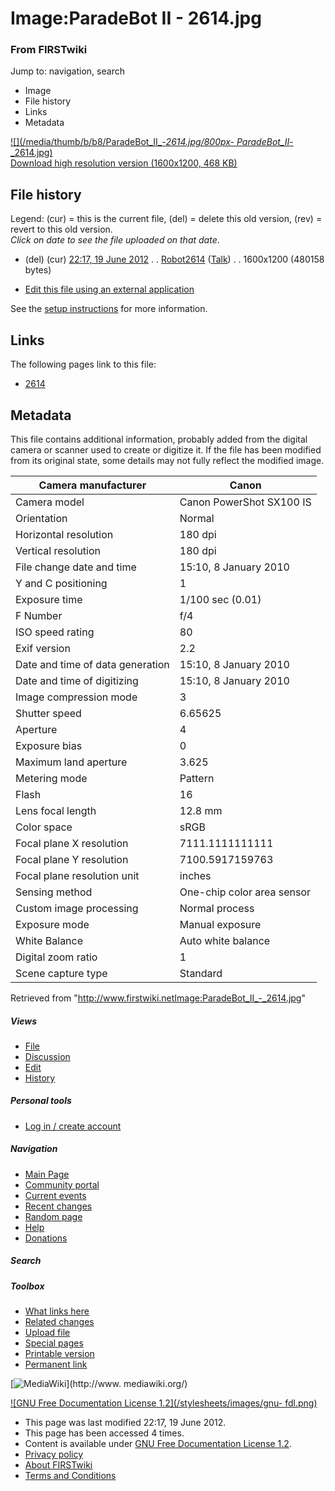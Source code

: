 

# Image:ParadeBot II - 2614.jpg

### From FIRSTwiki

Jump to: navigation, search

  * Image
  * File history
  * Links
  * Metadata

[![](/media/thumb/b/b8/ParadeBot_II_-_2614.jpg/800px-
ParadeBot_II_-_2614.jpg)](/media/b/b8/ParadeBot_II_-_2614.jpg)  
[Download high resolution version (1600x1200, 468
KB)](/media/b/b8/ParadeBot_II_-_2614.jpg)

## File history

Legend: (cur) = this is the current file, (del) = delete this old version,
(rev) = revert to this old version.  
_Click on date to see the file uploaded on that date_.

  * (del) (cur) [22:17, 19 June 2012](/media/b/b8/ParadeBot_II_-_2614.jpg "/media/b/b8/ParadeBot II - 2614.jpg" ) . . [Robot2614](/index.php?title=User:Robot2614&action=edit "User:Robot2614" ) ([Talk](User_talk:Robot2614 "User talk:Robot2614" )) . . 1600x1200 (480158 bytes)
  

  * [Edit this file using an external application](/index.php?title=Image:ParadeBot_II_-_2614.jpg&action=edit&externaledit=true&mode=file "Image:ParadeBot II - 2614.jpg" )

See the [setup
instructions](http://meta.wikimedia.org/wiki/Help:External_editors
"http://meta.wikimedia.org/wiki/Help:External_editors" ) for more information.

## Links

The following pages link to this file:

  * [2614](2614 "2614" )

## Metadata

This file contains additional information, probably added from the digital
camera or scanner used to create or digitize it. If the file has been modified
from its original state, some details may not fully reflect the modified
image.

Camera manufacturer |  Canon  
---|---  
Camera model |  Canon PowerShot SX100 IS  
Orientation |  Normal  
Horizontal resolution |  180 dpi  
Vertical resolution |  180 dpi  
File change date and time |  15:10, 8 January 2010  
Y and C positioning |  1  
Exposure time |  1/100 sec (0.01)  
F Number |  f/4  
ISO speed rating |  80  
Exif version |  2.2  
Date and time of data generation |  15:10, 8 January 2010  
Date and time of digitizing |  15:10, 8 January 2010  
Image compression mode |  3  
Shutter speed |  6.65625  
Aperture |  4  
Exposure bias |  0  
Maximum land aperture |  3.625  
Metering mode |  Pattern  
Flash |  16  
Lens focal length |  12.8 mm  
Color space |  sRGB  
Focal plane X resolution |  7111.1111111111  
Focal plane Y resolution |  7100.5917159763  
Focal plane resolution unit |  inches  
Sensing method |  One-chip color area sensor  
Custom image processing |  Normal process  
Exposure mode |  Manual exposure  
White Balance |  Auto white balance  
Digital zoom ratio |  1  
Scene capture type |  Standard  
  
Retrieved from
"<http://www.firstwiki.netImage:ParadeBot_II_-_2614.jpg>"

##### Views

  * [File](Image:ParadeBot_II_-_2614.jpg)
  * [Discussion](/index.php?title=Image_talk:ParadeBot_II_-_2614.jpg&action=edit)
  * [Edit](/index.php?title=Image:ParadeBot_II_-_2614.jpg&action=edit)
  * [History](/index.php?title=Image:ParadeBot_II_-_2614.jpg&action=history)

##### Personal tools

  * [Log in / create account](/index.php?title=Special:Userlogin&returnto=Image:ParadeBot_II_-_2614.jpg)

[](Main_Page "Main Page" )

##### Navigation

  * [Main Page](Main_Page)
  * [Community portal](FIRSTwiki:Community_portal)
  * [Current events](Current_events)
  * [Recent changes](Special:Recentchanges)
  * [Random page](Special:Random)
  * [Help](FIRSTwiki:Help)
  * [Donations](FIRSTwiki:Site_support)

##### Search



##### Toolbox

  * [What links here](Special:Whatlinkshere/Image:ParadeBot_II_-_2614.jpg)
  * [Related changes](Special:Recentchangeslinked/Image:ParadeBot_II_-_2614.jpg)
  * [Upload file](Special:Upload)
  * [Special pages](Special:Specialpages)
  * [Printable version](/index.php?title=Image:ParadeBot_II_-_2614.jpg&printable=yes)
  * [Permanent link](/index.php?title=Image:ParadeBot_II_-_2614.jpg&oldid=154030)

[![MediaWiki](/skins/common/images/poweredby_mediawiki_88x31.png)](http://www.
mediawiki.org/)

[![GNU Free Documentation License 1.2](/stylesheets/images/gnu-
fdl.png)](http://www.gnu.org/copyleft/fdl.html)

  * This page was last modified 22:17, 19 June 2012.
  * This page has been accessed 4 times.
  * Content is available under [GNU Free Documentation License 1.2](http://www.gnu.org/copyleft/fdl.html "http://www.gnu.org/copyleft/fdl.html" ).
  * [Privacy policy](FIRSTwiki:Privacy_policy "FIRSTwiki:Privacy policy" )
  * [About FIRSTwiki](FIRSTwiki:About "FIRSTwiki:About" )
  * [Terms and Conditions](FIRSTwiki:Terms_and_conditions "FIRSTwiki:Terms and conditions" )


